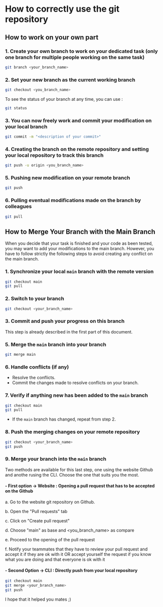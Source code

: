 # How to correctly use the git repository
## How to work on your own part
### 1. Create your own branch to work on your dedicated task (only one branch for multiple people working on the same task)
```bash
git branch <your_branch_name>
```
### 2. Set your new branch as the current working branch
```bash
git checkout <you_branch_name>
```
To see the status of your branch at any time, you can use :
````bash
git status
````
### 3. You can now freely work and commit your modification on your local branch
````bash
git commit -m "<description of your commit>"
````
### 4. Creating the branch on the remote repository and setting your local repository to track this branch
```bash
git push -u origin <you_branch_name>
```
### 5. Pushing new modification on your remote branch
````bash
git push
````
### 6. Pulling eventual modifications made on the branch by colleagues
````bash
git pull
````

## How to Merge Your Branch with the Main Branch

When you decide that your task is finished and your code as been tested, you may want to add your modifications to the main branch.
However, you have to follow strictly the following steps to avoid creating any conflict on the main branch.

### 1. Synchronize your local `main` branch with the remote version

```bash
git checkout main
git pull
```

### 2. Switch to your branch

```bash
git checkout <your_branch_name>
```

### 3. Commit and push your progress on this branch
This step is already described in the first part of this document.

### 5. Merge the `main` branch into your branch

```bash
git merge main
```

### 6. Handle conflicts (if any)

- Resolve the conflicts.
- Commit the changes made to resolve conflicts on your branch.

### 7. Verify if anything new has been added to the `main` branch

```bash
git checkout main
git pull
```
- If the `main` branch has changed, repeat from step 2.

### 8. Push the merging changes on your remote repository
````bash
git checkout <your_branch_name>
git push
````

### 9. Merge your branch into the `main` branch
Two methods are available for this last step, one using the website Github and anothe rusing the CLI. Choose the one that suits you the most.
#### - First option -> Website : Opening a pull request that has to be accepted on the Github
a. Go to the website git repository on Github.

b. Open the "Pull requests" tab

c. Click on "Create pull request"

d. Choose "main" as base and <you_branch_name> as compare

e. Proceed to the opening of the pull request

f. Notify your teammates that they have to review your pull request and accept it if they are ok with it OR accept yourself the request if you know what you are doing and that everyone is ok with it

#### - Second Option -> CLI : Directly push from your local repository
```bash
git checkout main
git merge <your_branch_name>
git push
```

I hope that it helped you mates ;)
